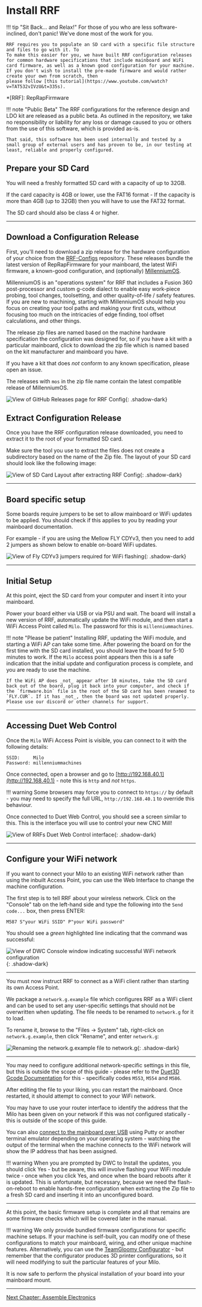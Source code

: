 # Install RRF

!!! tip "Sit Back... and Relax!"
    For those of you who are less software-inclined, don't panic! We've done most of the work for you.

    RRF requires you to populate an SD card with a specific file structure and files to go with it. To
    To make this easier for you, we have built RRF configuration releases for common hardware specifications that include mainboard and WiFi card firmware, as well as a known good configuration for your machine.
    If you don't wish to install the pre-made firmware and would rather create your own from scratch, then
    please follow [this tutorial](https://www.youtube.com/watch?v=TAT532vIVzU&t=335s).

*[RRF]: RepRapFirmware

!!! note "Public Beta"
    The RRF configurations for the reference design and LDO kit are released as a public beta. As outlined in the repository, we take no responsibility or liability for any loss or damage caused to you or others from the use of this software, which is provided as-is.

    That said, this software has been used internally and tested by a small group of external users and has proven to be, in our testing at least, reliable and properly configured.

## Prepare your SD Card

You will need a freshly formatted SD card with a capacity of up to 32GB.

If the card capacity is 4GB or lower, use the FAT16 format - If the capacity is more than 4GB (up to 32GB) then you will have to use the FAT32 format.

The SD card should also be class 4 or higher.

---

## Download a Configuration Release

First, you'll need to download a zip release for the hardware configuration of your choice from the [RRF-Configs](https://github.com/MillenniumMachines/RRF-Configs/releases) repository. These releases bundle the latest version of RepRapFirmware for your mainboard, the latest WiFi firmware, a known-good configuration, and (optionally) [MillenniumOS](https://github.com/MillenniumMachines/MillenniumOS).

MillenniumOS is an "operations system" for RRF that includes a Fusion 360 post-processor and custom g-code dialect to enable easy work-piece probing, tool changes, toolsetting, and other quality-of-life / safety features. If you are new to machining, starting with MillenniumOS should help you focus on creating your tool paths and making your first cuts, without focusing too much on the intricacies of edge finding, tool offset calculations, and other things.

The release zip files are named based on the machine hardware specification the configuration was designed for, so if you have a kit with a particular mainboard, click to download the zip file which is named based on the kit manufacturer and mainboard you have.

If you have a kit that does _not_ conform to any known specification, please open an issue.

The releases with `mos` in the zip file name contain the latest compatible release of MillenniumOS.

![View of GitHub Releases page for RRF Config](../img/install_rrf/install_rrf_step_0.png){: .shadow-dark}

## Extract Configuration Release

Once you have the RRF configuration release downloaded, you need to extract it to the root of your formatted SD card.

Make sure the tool you use to extract the files does not create a subdirectory based on the name of the Zip file. The layout of your SD card should look like the following image:

![View of SD Card Layout after extracting RRF Config](../img/install_rrf/install_rrf_step_1.png){: .shadow-dark}

---

## Board specific setup

Some boards require jumpers to be set to allow mainboard or WiFi updates to be applied. You should check if this applies to you by reading your mainboard documentation.

For example - if you are using the Mellow FLY CDYv3, then you need to add 2 jumpers as shown below to enable on-board WiFi updates.

![View of Fly CDYv3 jumpers required for WiFi flashing](../img/install_rrf/install_rrf_step_2.png){: .shadow-dark}

---

## Initial Setup

At this point, eject the SD card from your computer and insert it into your mainboard.

Power your board either via USB or via PSU and wait. The board will install a new version of RRF, automatically update the WiFi module, and then start a WiFi Access Point called `Milo`. The password for this is `millenniummachines`.

!!! note "Please be patient"
    Installing RRF, updating the WiFi module, and starting a WiFi AP can take some time. After powering the board on for the first time with the SD card installed, you should leave the board for 5-10 minutes to work. If the `Milo` access point appears then this is a safe indication that the initial update and configuration process is complete, and you are ready to use the machine.

    If the WiFi AP does _not_ appear after 10 minutes, take the SD card back out of the board, plug it back into your computer, and check if the `firmware.bin` file in the root of the SD card has been renamed to `FLY.CUR`. If it has _not_, then the board was not updated properly. Please use our discord or other channels for support.

---

## Accessing Duet Web Control

Once the `Milo` WiFi Access Point is visible, you can connect to it with the following details:

```
SSID:     Milo
Password: millenniummachines
```

Once connected, open a browser and go to [http://192.168.40.1](http://192.168.40.1) - note this is `http` and _not_ `https`.

!!! warning
    Some browsers may force you to connect to `https://` by default - you may need to specify the full URL, `http://192.168.40.1` to override this behaviour.

Once connected to Duet Web Control, you should see a screen similar to this. This is the interface you will use to control your new CNC Mill!

![View of RRFs Duet Web Control interface](../img/install_rrf/install_rrf_step_3.png){: .shadow-dark}

---

## Configure your WiFi network

If you want to connect your Milo to an existing WiFi network rather than using the inbuilt Access Point, you can use the Web Interface to change the machine configuration.

The first step is to tell RRF about your wireless network. Click on the "Console" tab on the left-hand side and type the following into the `Send code...` box, then press ENTER:

```gcode
M587 S"your WiFi SSID" P"your WiFi password"
```

You should see a _green_ highlighted line indicating that the command was successful:

![View of DWC Console window indicating successful WiFi network configuration](../img/install_rrf/install_rrf_step_4.png){: .shadow-dark}

---

You must now instruct RRF to connect as a WiFi client rather than starting its own Access Point.

We package a `network.g.example` file which configures RRF as a WiFi client and can be used to set any user-specific settings that should not be overwritten when updating. The file needs to be renamed to `network.g` for it to load.

To rename it, browse to the "Files -> System" tab, right-click on `network.g.example`, then click "Rename", and enter `network.g`:

![Renaming the network.g.example file to network.g](../img/install_rrf/install_rrf_step_5.png){: .shadow-dark}

---

You may need to configure additional network-specific settings in this file, but this is outside the scope of this guide - please refer to the [Duet3D Gcode Documentation](https://docs.duet3d.com/User_manual/Reference/Gcodes) for this - specifically codes `M553`, `M554` and `M586`.

After editing the file to your liking, you can restart the mainboard. Once restarted, it should attempt to connect to your WiFi network.

You may have to use your router interface to identify the address that the Milo has been given on your network if this was not configured statically - this is outside of the scope of this guide.

You can also [connect to the mainboard over USB](https://teamgloomy.github.io/putty.html) using Putty or another terminal emulator depending on your operating system - watching the output of the terminal when the machine connects to the WiFi network will show the IP address that has been assigned.

!!! warning
    When you are prompted by DWC to Install the updates, you should click Yes - but be aware, this will involve flashing your WiFi module twice - once when you click Yes, and once when the board reboots after it is updated. This is unfortunate, but necessary, because we need the flash-on-reboot to enable hands-free configuration when extracting the Zip file to a fresh SD card and inserting it into an unconfigured board.

---

At this point, the basic firmware setup is complete and all that remains are some firmware checks which will be covered later in the manual.

!!! warning
    We only provide bundled firmware configurations for specific machine setups. If your machine is self-built, you can modify one of these configurations to match your mainboard, wiring, and other unique machine features. Alternatively, you can use the [TeamGloomy Configurator](https://teamgloomy.github.io/Configurator) - but remember that the configurator produces 3D printer configurations, so it will need modifying to suit the particular features of your Milo.

It is now safe to perform the physical installation of your board into your mainboard mount.

---

[Next Chapter: Assemble Electronics](./100_assemble_electronics.md)